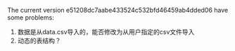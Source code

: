The current version e51208dc7aabe433524c532bfd46459ab4dded06 have some problems:
1. 数据是从data.csv导入的，能否修改为从用户指定的csv文件导入
2. 动态的表结构？